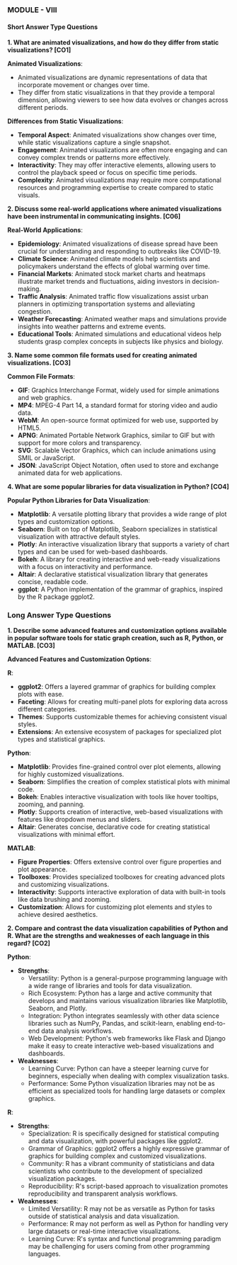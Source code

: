 ### MODULE - VIII

#### Short Answer Type Questions

**1. What are animated visualizations, and how do they differ from static visualizations? [CO1]**

**Animated Visualizations**:
- Animated visualizations are dynamic representations of data that incorporate movement or changes over time.
- They differ from static visualizations in that they provide a temporal dimension, allowing viewers to see how data evolves or changes across different periods.

**Differences from Static Visualizations**:
- **Temporal Aspect**: Animated visualizations show changes over time, while static visualizations capture a single snapshot.
- **Engagement**: Animated visualizations are often more engaging and can convey complex trends or patterns more effectively.
- **Interactivity**: They may offer interactive elements, allowing users to control the playback speed or focus on specific time periods.
- **Complexity**: Animated visualizations may require more computational resources and programming expertise to create compared to static visuals.

**2. Discuss some real-world applications where animated visualizations have been instrumental in communicating insights. [C06]**

**Real-World Applications**:
- **Epidemiology**: Animated visualizations of disease spread have been crucial for understanding and responding to outbreaks like COVID-19.
- **Climate Science**: Animated climate models help scientists and policymakers understand the effects of global warming over time.
- **Financial Markets**: Animated stock market charts and heatmaps illustrate market trends and fluctuations, aiding investors in decision-making.
- **Traffic Analysis**: Animated traffic flow visualizations assist urban planners in optimizing transportation systems and alleviating congestion.
- **Weather Forecasting**: Animated weather maps and simulations provide insights into weather patterns and extreme events.
- **Educational Tools**: Animated simulations and educational videos help students grasp complex concepts in subjects like physics and biology.

**3. Name some common file formats used for creating animated visualizations. [CO3]**

**Common File Formats**:
- **GIF**: Graphics Interchange Format, widely used for simple animations and web graphics.
- **MP4**: MPEG-4 Part 14, a standard format for storing video and audio data.
- **WebM**: An open-source format optimized for web use, supported by HTML5.
- **APNG**: Animated Portable Network Graphics, similar to GIF but with support for more colors and transparency.
- **SVG**: Scalable Vector Graphics, which can include animations using SMIL or JavaScript.
- **JSON**: JavaScript Object Notation, often used to store and exchange animated data for web applications.

**4. What are some popular libraries for data visualization in Python? [CO4]**

**Popular Python Libraries for Data Visualization**:
- **Matplotlib**: A versatile plotting library that provides a wide range of plot types and customization options.
- **Seaborn**: Built on top of Matplotlib, Seaborn specializes in statistical visualization with attractive default styles.
- **Plotly**: An interactive visualization library that supports a variety of chart types and can be used for web-based dashboards.
- **Bokeh**: A library for creating interactive and web-ready visualizations with a focus on interactivity and performance.
- **Altair**: A declarative statistical visualization library that generates concise, readable code.
- **ggplot**: A Python implementation of the grammar of graphics, inspired by the R package ggplot2.

### Long Answer Type Questions

**1. Describe some advanced features and customization options available in popular software tools for static graph creation, such as R, Python, or MATLAB. [CO3]**

**Advanced Features and Customization Options**:

**R**:
- **ggplot2**: Offers a layered grammar of graphics for building complex plots with ease.
- **Faceting**: Allows for creating multi-panel plots for exploring data across different categories.
- **Themes**: Supports customizable themes for achieving consistent visual styles.
- **Extensions**: An extensive ecosystem of packages for specialized plot types and statistical graphics.

**Python**:
- **Matplotlib**: Provides fine-grained control over plot elements, allowing for highly customized visualizations.
- **Seaborn**: Simplifies the creation of complex statistical plots with minimal code.
- **Bokeh**: Enables interactive visualization with tools like hover tooltips, zooming, and panning.
- **Plotly**: Supports creation of interactive, web-based visualizations with features like dropdown menus and sliders.
- **Altair**: Generates concise, declarative code for creating statistical visualizations with minimal effort.

**MATLAB**:
- **Figure Properties**: Offers extensive control over figure properties and plot appearance.
- **Toolboxes**: Provides specialized toolboxes for creating advanced plots and customizing visualizations.
- **Interactivity**: Supports interactive exploration of data with built-in tools like data brushing and zooming.
- **Customization**: Allows for customizing plot elements and styles to achieve desired aesthetics.

**2. Compare and contrast the data visualization capabilities of Python and R. What are the strengths and weaknesses of each language in this regard? [CO2]**

**Python**:
- **Strengths**:
  - Versatility: Python is a general-purpose programming language with a wide range of libraries and tools for data visualization.
  - Rich Ecosystem: Python has a large and active community that develops and maintains various visualization libraries like Matplotlib, Seaborn, and Plotly.
  - Integration: Python integrates seamlessly with other data science libraries such as NumPy, Pandas, and scikit-learn, enabling end-to-end data analysis workflows.
  - Web Development: Python's web frameworks like Flask and Django make it easy to create interactive web-based visualizations and dashboards.
- **Weaknesses**:
  - Learning Curve: Python can have a steeper learning curve for beginners, especially when dealing with complex visualization tasks.
  - Performance: Some Python visualization libraries may not be as efficient as specialized tools for handling large datasets or complex graphics.

**R**:
- **Strengths**:
  - Specialization: R is specifically designed for statistical computing and data visualization, with powerful packages like ggplot2.
  - Grammar of Graphics: ggplot2 offers a highly expressive grammar of graphics for building complex and customized visualizations.
  - Community: R has a vibrant community of statisticians and data scientists who contribute to the development of specialized visualization packages.
  - Reproducibility: R's script-based approach to visualization promotes reproducibility and transparent analysis workflows.
- **Weaknesses**:
  - Limited Versatility: R may not be as versatile as Python for tasks outside of statistical analysis and data visualization.
  - Performance: R may not perform as well as Python for handling very large datasets or real-time interactive visualizations.
  - Learning Curve: R's syntax and functional programming paradigm may be challenging for users coming from other programming languages.